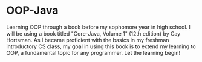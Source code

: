 # OOP-Java
Learning OOP through a book before my sophomore year in high school. I will be using a book titled "Core-Java, Volume 1" (12th edition) by Cay Hortsman. As I became proficient with the basics in my freshman introductory CS class, my goal in using this book is to extend my learning to OOP, a fundamental topic for any programmer. Let the learning begin!
